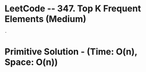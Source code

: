 # LeetCode -- 347. Top K Frequent Elements (Medium)

    - 



    

# Primitive Solution - (Time: O(n), Space: O(n))

















